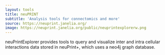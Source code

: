 ```yaml
---
layout: tools
title: neuPRINT
subtitle: 'Analysis tools for connectomics and more'
source: https://neuprint.janelia.org/
image: https://neuprint.janelia.org/public/neuprintexplorerw.png
---
```

neuPrintExplorer provides tools to query and visualize inter and intra cellular interactions data stored in neuPrint+, which uses a neo4j graph database.